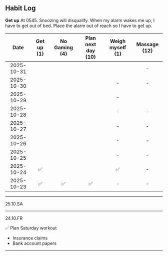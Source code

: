 ## Habit Log

**Get up**
At 0545.
Snoozing will disqualify.
When my alarm wakes me up, I have to get out of bed. Place the alarm out of reach so I have to get up.



| Date           | Get up (1) | No Gaming (4) | Plan next day (10)| Weigh myself (1) | Massage (12) |
|:--------------:|:--------------:|:---------:|:-------:|:-----:|:----:|
| 2025-10-31     |              |        |        |        |    -   |
| 2025-10-30     |              |        |        |     -   |    -   |
| 2025-10-29     |              |        |        |     -   |       |
| 2025-10-28     |              |        |        |     -   |    -   |
| 2025-10-27     |              |        |        |     -   |    -   |
| 2025-10-26     |              |        |        |     -   |    -   |
| 2025-10-25     |              |        |        |     -   |    -   |
| 2025-10-24     |       ✅       |        |        |    ✅    |    -   |
| 2025-10-23     |✅              | ✅       |     ✅    |  -    |    -   |

------------------
25.10.SA

------------------
24.10.FR

✅ Plan Saturday workout
* Insurance claims
* Bank account papers

------------------

<!--
**Bubke/Bubke** is a ✨ _special_ ✨ repository because its `README.md` (this file) appears on your GitHub profile.

Here are some ideas to get you started:

✅
❌
🟡
- 🔭 I’m currently working on ...
- 🌱 I’m currently learning ...
- 👯 I’m looking to collaborate on ...
- 🤔 I’m looking for help with ...
- 💬 Ask me about ...
- 📫 How to reach me: ...
- 😄 Pronouns: ...
- ⚡ Fun fact: ...
-->
